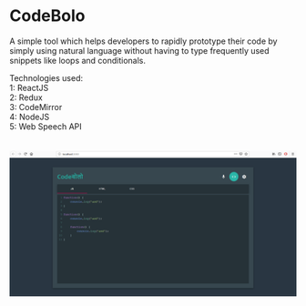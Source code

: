 # CodeBolo

A simple tool which helps developers to rapidly prototype their code
by simply using natural language without having to type frequently
used snippets like loops and conditionals.

Technologies used:<br/>
1: ReactJS<br/>
2: Redux<br/>
3: CodeMirror<br/>
4: NodeJS<br/>
5: Web Speech API<br/><br/><br/>
<img src="https://github.com/piyushpawar26/CodeBolo/blob/master/CodeBoloThirdLook.png">
